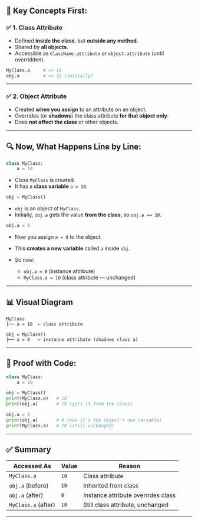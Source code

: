 ## 🧠 Key Concepts First:

### ✅ 1. **Class Attribute**

* Defined **inside the class**, but **outside any method**.
* Shared by **all objects**.
* Accessible as `ClassName.attribute` or `object.attribute` (until overridden).

```python
MyClass.a     # => 10
obj.a         # => 10 (initially)
```

---

### ✅ 2. **Object Attribute**

* Created **when you assign** to an attribute on an object.
* Overrides (or **shadows**) the class attribute **for that object only**.
* Does **not affect the class** or other objects.

---

## 🔍 Now, What Happens Line by Line:

```python
class MyClass:
    a = 10
```

* Class `MyClass` is created.
* It has a **class variable** `a = 10`.

```python
obj = MyClass()
```

* `obj` is an object of `MyClass`.
* Initially, `obj.a` gets the value **from the class**, so `obj.a == 10`.

```python
obj.a = 0
```

* Now you assign `a = 0` to the object.
* This **creates a new variable** called `a` inside `obj`.
* So now:

  * `obj.a = 0` (instance attribute)
  * `MyClass.a = 10` (class attribute — unchanged)

---

## 📊 Visual Diagram

```
MyClass
├── a = 10  ← class attribute

obj = MyClass()
├── a = 0   ← instance attribute (shadows class a)
```

---

## 🧪 Proof with Code:

```python
class MyClass:
    a = 10

obj = MyClass()
print(MyClass.a)   # 10
print(obj.a)       # 10 (gets it from the class)

obj.a = 0
print(obj.a)       # 0 (now it's the object's own variable)
print(MyClass.a)   # 10 (still unchanged)
```

---

## ✅ Summary

| Accessed As         | Value | Reason                             |
| ------------------- | ----- | ---------------------------------- |
| `MyClass.a`         | `10`  | Class attribute                    |
| `obj.a` (before)    | `10`  | Inherited from class               |
| `obj.a` (after)     | `0`   | Instance attribute overrides class |
| `MyClass.a` (after) | `10`  | Still class attribute, unchanged   |

---